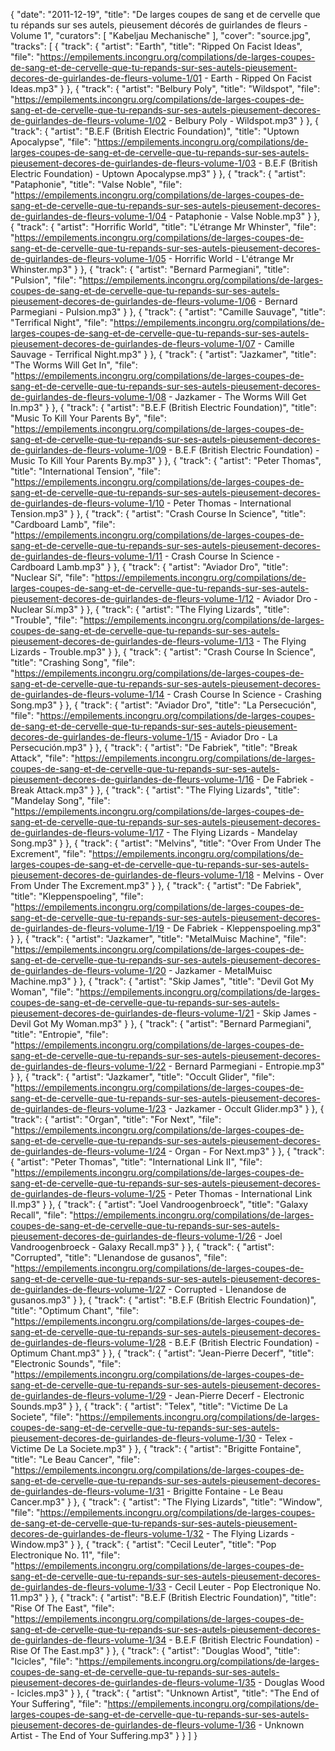 {
  "date": "2011-12-19",
  "title": "De larges coupes de sang et de cervelle que tu répands sur ses autels, pieusement décorés de guirlandes de fleurs - Volume 1",
  "curators": [
    "Kabeljau Mechanische"
  ],
  "cover": "source.jpg",
  "tracks": [
    {
      "track": {
        "artist": "Earth",
        "title": "Ripped On Facist Ideas",
        "file": "https://empilements.incongru.org/compilations/de-larges-coupes-de-sang-et-de-cervelle-que-tu-repands-sur-ses-autels-pieusement-decores-de-guirlandes-de-fleurs-volume-1/01 - Earth - Ripped On Facist Ideas.mp3"
      }
    },
    {
      "track": {
        "artist": "Belbury Poly",
        "title": "Wildspot",
        "file": "https://empilements.incongru.org/compilations/de-larges-coupes-de-sang-et-de-cervelle-que-tu-repands-sur-ses-autels-pieusement-decores-de-guirlandes-de-fleurs-volume-1/02 - Belbury Poly - Wildspot.mp3"
      }
    },
    {
      "track": {
        "artist": "B.E.F (British Electric Foundation)",
        "title": "Uptown Apocalypse",
        "file": "https://empilements.incongru.org/compilations/de-larges-coupes-de-sang-et-de-cervelle-que-tu-repands-sur-ses-autels-pieusement-decores-de-guirlandes-de-fleurs-volume-1/03 - B.E.F (British Electric Foundation) - Uptown Apocalypse.mp3"
      }
    },
    {
      "track": {
        "artist": "Pataphonie",
        "title": "Valse Noble",
        "file": "https://empilements.incongru.org/compilations/de-larges-coupes-de-sang-et-de-cervelle-que-tu-repands-sur-ses-autels-pieusement-decores-de-guirlandes-de-fleurs-volume-1/04 - Pataphonie - Valse Noble.mp3"
      }
    },
    {
      "track": {
        "artist": "Horrific World",
        "title": "L'étrange Mr Whinster",
        "file": "https://empilements.incongru.org/compilations/de-larges-coupes-de-sang-et-de-cervelle-que-tu-repands-sur-ses-autels-pieusement-decores-de-guirlandes-de-fleurs-volume-1/05 - Horrific World - L'étrange Mr Whinster.mp3"
      }
    },
    {
      "track": {
        "artist": "Bernard Parmegiani",
        "title": "Pulsion",
        "file": "https://empilements.incongru.org/compilations/de-larges-coupes-de-sang-et-de-cervelle-que-tu-repands-sur-ses-autels-pieusement-decores-de-guirlandes-de-fleurs-volume-1/06 - Bernard Parmegiani - Pulsion.mp3"
      }
    },
    {
      "track": {
        "artist": "Camille Sauvage",
        "title": "Terrifical Night",
        "file": "https://empilements.incongru.org/compilations/de-larges-coupes-de-sang-et-de-cervelle-que-tu-repands-sur-ses-autels-pieusement-decores-de-guirlandes-de-fleurs-volume-1/07 - Camille Sauvage - Terrifical Night.mp3"
      }
    },
    {
      "track": {
        "artist": "Jazkamer",
        "title": "The Worms Will Get In",
        "file": "https://empilements.incongru.org/compilations/de-larges-coupes-de-sang-et-de-cervelle-que-tu-repands-sur-ses-autels-pieusement-decores-de-guirlandes-de-fleurs-volume-1/08 - Jazkamer - The Worms Will Get In.mp3"
      }
    },
    {
      "track": {
        "artist": "B.E.F (British Electric Foundation)",
        "title": "Music To Kill Your Parents By",
        "file": "https://empilements.incongru.org/compilations/de-larges-coupes-de-sang-et-de-cervelle-que-tu-repands-sur-ses-autels-pieusement-decores-de-guirlandes-de-fleurs-volume-1/09 - B.E.F (British Electric Foundation) - Music To Kill Your Parents By.mp3"
      }
    },
    {
      "track": {
        "artist": "Peter Thomas",
        "title": "International Tension",
        "file": "https://empilements.incongru.org/compilations/de-larges-coupes-de-sang-et-de-cervelle-que-tu-repands-sur-ses-autels-pieusement-decores-de-guirlandes-de-fleurs-volume-1/10 - Peter Thomas - International Tension.mp3"
      }
    },
    {
      "track": {
        "artist": "Crash Course In Science",
        "title": "Cardboard Lamb",
        "file": "https://empilements.incongru.org/compilations/de-larges-coupes-de-sang-et-de-cervelle-que-tu-repands-sur-ses-autels-pieusement-decores-de-guirlandes-de-fleurs-volume-1/11 - Crash Course In Science - Cardboard Lamb.mp3"
      }
    },
    {
      "track": {
        "artist": "Aviador Dro",
        "title": "Nuclear Sí",
        "file": "https://empilements.incongru.org/compilations/de-larges-coupes-de-sang-et-de-cervelle-que-tu-repands-sur-ses-autels-pieusement-decores-de-guirlandes-de-fleurs-volume-1/12 - Aviador Dro - Nuclear Sí.mp3"
      }
    },
    {
      "track": {
        "artist": "The Flying Lizards",
        "title": "Trouble",
        "file": "https://empilements.incongru.org/compilations/de-larges-coupes-de-sang-et-de-cervelle-que-tu-repands-sur-ses-autels-pieusement-decores-de-guirlandes-de-fleurs-volume-1/13 - The Flying Lizards - Trouble.mp3"
      }
    },
    {
      "track": {
        "artist": "Crash Course In Science",
        "title": "Crashing Song",
        "file": "https://empilements.incongru.org/compilations/de-larges-coupes-de-sang-et-de-cervelle-que-tu-repands-sur-ses-autels-pieusement-decores-de-guirlandes-de-fleurs-volume-1/14 - Crash Course In Science - Crashing Song.mp3"
      }
    },
    {
      "track": {
        "artist": "Aviador Dro",
        "title": "La Persecución",
        "file": "https://empilements.incongru.org/compilations/de-larges-coupes-de-sang-et-de-cervelle-que-tu-repands-sur-ses-autels-pieusement-decores-de-guirlandes-de-fleurs-volume-1/15 - Aviador Dro - La Persecución.mp3"
      }
    },
    {
      "track": {
        "artist": "De Fabriek",
        "title": "Break Attack",
        "file": "https://empilements.incongru.org/compilations/de-larges-coupes-de-sang-et-de-cervelle-que-tu-repands-sur-ses-autels-pieusement-decores-de-guirlandes-de-fleurs-volume-1/16 - De Fabriek - Break Attack.mp3"
      }
    },
    {
      "track": {
        "artist": "The Flying Lizards",
        "title": "Mandelay Song",
        "file": "https://empilements.incongru.org/compilations/de-larges-coupes-de-sang-et-de-cervelle-que-tu-repands-sur-ses-autels-pieusement-decores-de-guirlandes-de-fleurs-volume-1/17 - The Flying Lizards - Mandelay Song.mp3"
      }
    },
    {
      "track": {
        "artist": "Melvins",
        "title": "Over From Under The Excrement",
        "file": "https://empilements.incongru.org/compilations/de-larges-coupes-de-sang-et-de-cervelle-que-tu-repands-sur-ses-autels-pieusement-decores-de-guirlandes-de-fleurs-volume-1/18 - Melvins - Over From Under The Excrement.mp3"
      }
    },
    {
      "track": {
        "artist": "De Fabriek",
        "title": "Kleppenspoeling",
        "file": "https://empilements.incongru.org/compilations/de-larges-coupes-de-sang-et-de-cervelle-que-tu-repands-sur-ses-autels-pieusement-decores-de-guirlandes-de-fleurs-volume-1/19 - De Fabriek - Kleppenspoeling.mp3"
      }
    },
    {
      "track": {
        "artist": "Jazkamer",
        "title": "MetalMuisc Machine",
        "file": "https://empilements.incongru.org/compilations/de-larges-coupes-de-sang-et-de-cervelle-que-tu-repands-sur-ses-autels-pieusement-decores-de-guirlandes-de-fleurs-volume-1/20 - Jazkamer - MetalMuisc Machine.mp3"
      }
    },
    {
      "track": {
        "artist": "Skip James",
        "title": "Devil Got My Woman",
        "file": "https://empilements.incongru.org/compilations/de-larges-coupes-de-sang-et-de-cervelle-que-tu-repands-sur-ses-autels-pieusement-decores-de-guirlandes-de-fleurs-volume-1/21 - Skip James - Devil Got My Woman.mp3"
      }
    },
    {
      "track": {
        "artist": "Bernard Parmegiani",
        "title": "Entropie",
        "file": "https://empilements.incongru.org/compilations/de-larges-coupes-de-sang-et-de-cervelle-que-tu-repands-sur-ses-autels-pieusement-decores-de-guirlandes-de-fleurs-volume-1/22 - Bernard Parmegiani - Entropie.mp3"
      }
    },
    {
      "track": {
        "artist": "Jazkamer",
        "title": "Occult Glider",
        "file": "https://empilements.incongru.org/compilations/de-larges-coupes-de-sang-et-de-cervelle-que-tu-repands-sur-ses-autels-pieusement-decores-de-guirlandes-de-fleurs-volume-1/23 - Jazkamer - Occult Glider.mp3"
      }
    },
    {
      "track": {
        "artist": "Organ",
        "title": "For Next",
        "file": "https://empilements.incongru.org/compilations/de-larges-coupes-de-sang-et-de-cervelle-que-tu-repands-sur-ses-autels-pieusement-decores-de-guirlandes-de-fleurs-volume-1/24 - Organ - For Next.mp3"
      }
    },
    {
      "track": {
        "artist": "Peter Thomas",
        "title": "International Link II",
        "file": "https://empilements.incongru.org/compilations/de-larges-coupes-de-sang-et-de-cervelle-que-tu-repands-sur-ses-autels-pieusement-decores-de-guirlandes-de-fleurs-volume-1/25 - Peter Thomas - International Link II.mp3"
      }
    },
    {
      "track": {
        "artist": "Joel Vandroogenbroeck",
        "title": "Galaxy Recall",
        "file": "https://empilements.incongru.org/compilations/de-larges-coupes-de-sang-et-de-cervelle-que-tu-repands-sur-ses-autels-pieusement-decores-de-guirlandes-de-fleurs-volume-1/26 - Joel Vandroogenbroeck - Galaxy Recall.mp3"
      }
    },
    {
      "track": {
        "artist": "Corrupted",
        "title": "Llenandose de gusanos",
        "file": "https://empilements.incongru.org/compilations/de-larges-coupes-de-sang-et-de-cervelle-que-tu-repands-sur-ses-autels-pieusement-decores-de-guirlandes-de-fleurs-volume-1/27 - Corrupted - Llenandose de gusanos.mp3"
      }
    },
    {
      "track": {
        "artist": "B.E.F (British Electric Foundation)",
        "title": "Optimum Chant",
        "file": "https://empilements.incongru.org/compilations/de-larges-coupes-de-sang-et-de-cervelle-que-tu-repands-sur-ses-autels-pieusement-decores-de-guirlandes-de-fleurs-volume-1/28 - B.E.F (British Electric Foundation) - Optimum Chant.mp3"
      }
    },
    {
      "track": {
        "artist": "Jean-Pierre Decerf",
        "title": "Electronic Sounds",
        "file": "https://empilements.incongru.org/compilations/de-larges-coupes-de-sang-et-de-cervelle-que-tu-repands-sur-ses-autels-pieusement-decores-de-guirlandes-de-fleurs-volume-1/29 - Jean-Pierre Decerf - Electronic Sounds.mp3"
      }
    },
    {
      "track": {
        "artist": "Telex",
        "title": "Victime De La Societe",
        "file": "https://empilements.incongru.org/compilations/de-larges-coupes-de-sang-et-de-cervelle-que-tu-repands-sur-ses-autels-pieusement-decores-de-guirlandes-de-fleurs-volume-1/30 - Telex - Victime De La Societe.mp3"
      }
    },
    {
      "track": {
        "artist": "Brigitte Fontaine",
        "title": "Le Beau Cancer",
        "file": "https://empilements.incongru.org/compilations/de-larges-coupes-de-sang-et-de-cervelle-que-tu-repands-sur-ses-autels-pieusement-decores-de-guirlandes-de-fleurs-volume-1/31 - Brigitte Fontaine - Le Beau Cancer.mp3"
      }
    },
    {
      "track": {
        "artist": "The Flying Lizards",
        "title": "Window",
        "file": "https://empilements.incongru.org/compilations/de-larges-coupes-de-sang-et-de-cervelle-que-tu-repands-sur-ses-autels-pieusement-decores-de-guirlandes-de-fleurs-volume-1/32 - The Flying Lizards - Window.mp3"
      }
    },
    {
      "track": {
        "artist": "Cecil Leuter",
        "title": "Pop Electronique No. 11",
        "file": "https://empilements.incongru.org/compilations/de-larges-coupes-de-sang-et-de-cervelle-que-tu-repands-sur-ses-autels-pieusement-decores-de-guirlandes-de-fleurs-volume-1/33 - Cecil Leuter - Pop Electronique No. 11.mp3"
      }
    },
    {
      "track": {
        "artist": "B.E.F (British Electric Foundation)",
        "title": "Rise Of The East",
        "file": "https://empilements.incongru.org/compilations/de-larges-coupes-de-sang-et-de-cervelle-que-tu-repands-sur-ses-autels-pieusement-decores-de-guirlandes-de-fleurs-volume-1/34 - B.E.F (British Electric Foundation) - Rise Of The East.mp3"
      }
    },
    {
      "track": {
        "artist": "Douglas Wood",
        "title": "Icicles",
        "file": "https://empilements.incongru.org/compilations/de-larges-coupes-de-sang-et-de-cervelle-que-tu-repands-sur-ses-autels-pieusement-decores-de-guirlandes-de-fleurs-volume-1/35 - Douglas Wood - Icicles.mp3"
      }
    },
    {
      "track": {
        "artist": "Unknown Artist",
        "title": "The End of Your Suffering",
        "file": "https://empilements.incongru.org/compilations/de-larges-coupes-de-sang-et-de-cervelle-que-tu-repands-sur-ses-autels-pieusement-decores-de-guirlandes-de-fleurs-volume-1/36 - Unknown Artist - The End of Your Suffering.mp3"
      }
    }
  ]
}
